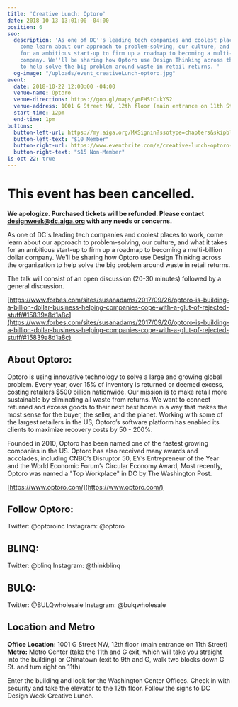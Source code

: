 ```yaml
---
title: 'Creative Lunch: Optoro'
date: 2018-10-13 13:01:00 -04:00
position: 6
seo:
  description: 'As one of DC''s leading tech companies and coolest places to work,
    come learn about our approach to problem-solving, our culture, and what it takes
    for an ambitious start-up to firm up a roadmap to becoming a multi-billion dollar
    company. We''ll be sharing how Optoro use Design Thinking across the organization
    to help solve the big problem around waste in retail returns. '
  og-image: "/uploads/event_creativeLunch-optoro.jpg"
event:
  date: 2018-10-22 12:00:00 -04:00
  venue-name: Optoro
  venue-directions: https://goo.gl/maps/ymEHStCukYS2
  venue-address: 1001 G Street NW, 12th floor (main entrance on 11th Street)
  start-time: 12pm
  end-time: 1pm
buttons:
  button-left-url: https://my.aiga.org/MXSignin?ssotype=chapters&skipblacklist&returnurl=https%3A%2F%2Fdc.aiga.org%2F%3Fpost_type%3Dikit_event%26p%3D280621%26redirect_source%3Deventbrite_register
  button-left-text: "$10 Member"
  button-right-url: https://www.eventbrite.com/e/creative-lunch-optoro-tickets-51349387400
  button-right-text: "$15 Non-Member"
is-oct-22: true
---
```


# This event has been cancelled. 

**We apologize. Purchased tickets will be refunded. Please contact designweek@dc.aiga.org with any needs or concerns.**

As one of DC's leading tech companies and coolest places to work, come learn about our approach to problem-solving, our culture, and what it takes for an ambitious start-up to firm up a roadmap to becoming a multi-billion dollar company. We'll be sharing how Optoro use Design Thinking across the organization to help solve the big problem around waste in retail returns. 

The talk will consist of an open discussion (20-30 minutes) followed by a general discussion.

[https://www.forbes.com/sites/susanadams/2017/09/26/optoro-is-building-a-billion-dollar-business-helping-companies-cope-with-a-glut-of-rejected-stuff/#15839a8d1a8c](https://www.forbes.com/sites/susanadams/2017/09/26/optoro-is-building-a-billion-dollar-business-helping-companies-cope-with-a-glut-of-rejected-stuff/#15839a8d1a8c)

## About Optoro:
Optoro is using innovative technology to solve a large and growing global problem. Every year, over 15% of inventory is returned or deemed excess, costing retailers $500 billion nationwide. Our mission is to make retail more sustainable by eliminating all waste from returns. We want to connect returned and excess goods to their next best home in a way that makes the most sense for the buyer, the seller, and the planet. Working with some of the largest retailers in the US, Optoro’s software platform has enabled its clients to maximize recovery costs by 50 - 200%.

Founded in 2010, Optoro has been named one of the fastest growing companies in the US. Optoro has also received many awards and accolades, including CNBC’s Disruptor 50, EY’s Entrepreneur of the Year and the World Economic Forum’s Circular Economy Award, Most recently, Optoro was named a "Top Workplace" in DC by The Washington Post.

[https://www.optoro.com/](https://www.optoro.com/) 

## Follow Optoro:
Twitter: @optoroinc
Instagram: @optoro

## BLINQ:
Twitter: @blinq
Instagram: @thinkblinq

## BULQ:
Twitter: @BULQwholesale
Instagram: @bulqwholesale 

## Location and Metro
**Office Location:** 1001 G Street NW, 12th floor (main entrance on 11th Street)
**Metro:** Metro Center (take the 11th and G exit, which will take you straight into the building) or Chinatown (exit to 9th and G, walk two blocks down G St. and turn right on 11th) 

Enter the building and look for the Washington Center Offices. Check in with security and take the elevator to the 12th floor. Follow the signs to DC Design Week Creative Lunch.
